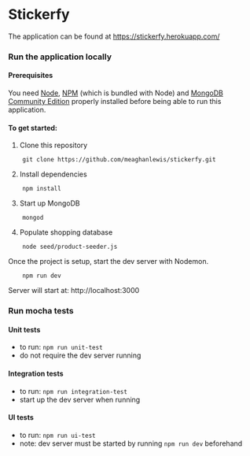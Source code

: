 # Stickerfy

The application can be found at https://stickerfy.herokuapp.com/

### Run the application locally

#### Prerequisites
You need [Node](https://nodejs.org/en/download/), [NPM](https://www.npmjs.com/get-npm) (which is bundled with Node) and [MongoDB Community Edition](https://docs.mongodb.com/manual/installation/#mongodb-community-edition) properly installed before being able to run this application.

#### To get started:
1. Clone this repository
``` shell
    git clone https://github.com/meaghanlewis/stickerfy.git
```

2. Install dependencies
``` shell
    npm install
```

3. Start up MongoDB
``` shell
    mongod
```

4. Populate shopping database
``` shell
    node seed/product-seeder.js
```
Once the project is setup, start the dev server with Nodemon.
``` shell
    npm run dev
```
Server will start at: http://localhost:3000

### Run mocha tests

#### Unit tests
- to run: `npm run unit-test`
- do not require the dev server running

#### Integration tests
- to run: `npm run integration-test`
- start up the dev server when running

#### UI tests
- to run: `npm run ui-test`
- note: dev server must be started by running `npm run dev` beforehand
